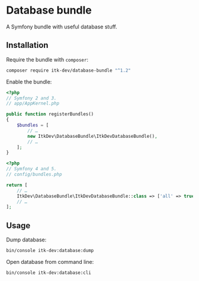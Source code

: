 # Database bundle

A Symfony bundle with useful database stuff.

## Installation

Require the bundle with `composer`:

```sh
composer require itk-dev/database-bundle "^1.2"
```

Enable the bundle:

```php
<?php
// Symfony 2 and 3.
// app/AppKernel.php

public function registerBundles()
{
    $bundles = [
        // …
        new ItkDev\DatabaseBundle\ItkDevDatabaseBundle(),
        // …
    ];
}
```

```php
<?php
// Symfony 4 and 5.
// config/bundles.php

return [
    // …
    ItkDev\DatabaseBundle\ItkDevDatabaseBundle::class => ['all' => true],
    // …
];

```

## Usage

Dump database:

```sh
bin/console itk-dev:database:dump
```

Open database from command line:

```sh
bin/console itk-dev:database:cli
```
